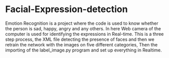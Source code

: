 # Facial-Expression-detection
Emotion Recognition is a project where the code is used to know whether the person is sad, happy, angry and any others. In here Web camera of the computer is used for identifying the expressions in Real-time. This is a three step process, the XML file detecting the presence of faces and then we retrain the network with the images on five different categories, Then the importing of the label_image.py program and set up everything in Realtime.
